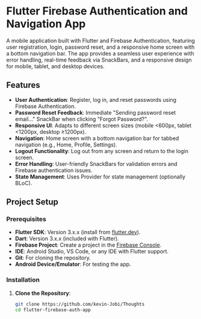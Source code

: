 # Flutter Firebase Authentication and Navigation App

A mobile application built with Flutter and Firebase Authentication, featuring user registration, login, password reset, and a responsive home screen with a bottom navigation bar. The app provides a seamless user experience with error handling, real-time feedback via SnackBars, and a responsive design for mobile, tablet, and desktop devices.

## Features
- **User Authentication**: Register, log in, and reset passwords using Firebase Authentication.
- **Password Reset Feedback**: Immediate "Sending password reset email..." SnackBar when clicking "Forgot Password?".
- **Responsive UI**: Adapts to different screen sizes (mobile <600px, tablet <1200px, desktop ≥1200px).
- **Navigation**: Home screen with a bottom navigation bar for tabbed navigation (e.g., Home, Profile, Settings).
- **Logout Functionality**: Log out from any screen and return to the login screen.
- **Error Handling**: User-friendly SnackBars for validation errors and Firebase authentication issues.
- **State Management**: Uses Provider for state management (optionally BLoC).

## Project Setup
### Prerequisites
- **Flutter SDK**: Version 3.x.x (install from [flutter.dev](https://flutter.dev/docs/get-started/install)).
- **Dart**: Version 3.x.x (included with Flutter).
- **Firebase Project**: Create a project in the [Firebase Console](https://console.firebase.google.com/).
- **IDE**: Android Studio, VS Code, or any IDE with Flutter support.
- **Git**: For cloning the repository.
- **Android Device/Emulator**: For testing the app.

### Installation
1. **Clone the Repository**:
   ```bash
   git clone https://github.com/kevin-Jobi/Thoughts
   cd flutter-firebase-auth-app